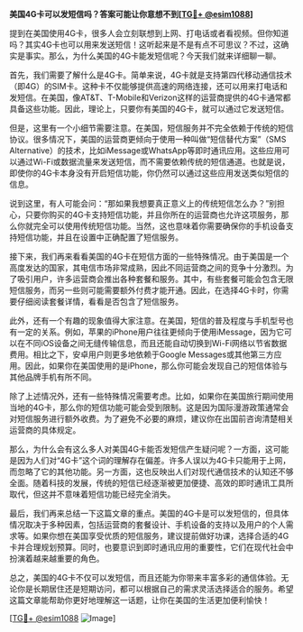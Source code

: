 **美国4G卡可以发短信吗？答案可能让你意想不到[[TG💪+ @esim1088](https://t.me/s/esim1088)]**

提到在美国使用4G卡，很多人会立刻联想到上网、打电话或者看视频。但你知道吗？其实4G卡也可以用来发送短信！这听起来是不是有点不可思议？不过，这确实是事实。那么，为什么美国的4G卡能发短信呢？今天我们就来详细聊一聊。

首先，我们需要了解什么是4G卡。简单来说，4G卡就是支持第四代移动通信技术（即4G）的SIM卡。这种卡不仅能够提供高速的网络连接，还可以用来打电话和发短信。在美国，像AT&T、T-Mobile和Verizon这样的运营商提供的4G卡通常都具备这些功能。因此，理论上，只要你有美国的4G卡，就可以通过它发送短信。

但是，这里有一个小细节需要注意。在美国，短信服务并不完全依赖于传统的短信协议。很多情况下，美国的运营商更倾向于使用一种叫做“短信替代方案”（SMS Alternative）的技术，比如iMessage或WhatsApp等即时通讯应用。这些应用可以通过Wi-Fi或数据流量来发送短信，而不需要依赖传统的短信通道。也就是说，即使你的4G卡本身没有开启短信功能，你仍然可以通过这些应用发送类似短信的信息。

说到这里，有人可能会问：“那如果我想要真正意义上的传统短信怎么办？”别担心，只要你购买的4G卡支持短信功能，并且你所在的运营商也允许这项服务，那么你就完全可以使用传统短信功能。当然，这也意味着你需要确保你的手机设备支持短信功能，并且在设置中正确配置了短信服务。

接下来，我们再来看看美国的4G卡在短信方面的一些特殊情况。由于美国是一个高度发达的国家，其电信市场非常成熟，因此不同运营商之间的竞争十分激烈。为了吸引用户，许多运营商会推出各种套餐和服务。其中，有些套餐可能会包含无限短信服务，而另一些则可能需要额外付费才能开通。因此，在选择4G卡时，你需要仔细阅读套餐详情，看看是否包含了短信服务。

此外，还有一个有趣的现象值得大家注意。在美国，短信的普及程度与手机型号也有一定的关系。例如，苹果的iPhone用户往往更倾向于使用iMessage，因为它可以在不同iOS设备之间无缝传输信息，而且还能自动切换到Wi-Fi网络以节省数据费用。相比之下，安卓用户则更多地依赖于Google Messages或其他第三方应用。因此，如果你在美国使用的是iPhone，那么你可能会发现自己的短信体验与其他品牌手机有所不同。

除了上述情况外，还有一些特殊情况需要考虑。比如，如果你在美国旅行期间使用当地的4G卡，那么你的短信功能可能会受到限制。这是因为国际漫游政策通常会对短信服务进行额外收费。为了避免不必要的麻烦，建议你在出国前咨询清楚相关运营商的具体规定。

那么，为什么会有这么多人对美国4G卡能否发短信产生疑问呢？一方面，这可能是因为人们对“4G卡”这个词的理解存在偏差。许多人误以为4G卡只能用于上网，而忽略了它的其他功能。另一方面，这也反映出人们对现代通信技术的认知还不够全面。随着科技的发展，传统的短信已经逐渐被更加便捷、高效的即时通讯工具所取代，但这并不意味着短信功能已经完全消失。

最后，我们再来总结一下这篇文章的重点。美国的4G卡是可以发短信的，但具体情况取决于多种因素，包括运营商的套餐设计、手机设备的支持以及用户的个人需求等。如果你想在美国享受优质的短信服务，建议提前做好功课，选择合适的4G卡并合理规划预算。同时，也要意识到即时通讯应用的重要性，它们在现代社会中扮演着越来越重要的角色。

总之，美国的4G卡不仅可以发短信，而且还能为你带来丰富多彩的通信体验。无论你是长期居住还是短期访问，都可以根据自己的需求灵活选择适合的服务。希望这篇文章能帮助你更好地理解这一话题，让你在美国的生活更加便利愉快！

[[TG💪+ @esim1088](https://t.me/s/esim1088) ![Image](https://i.postimg.cc/4NQfJmqS/Snipaste-2025-05-13-00-14-12.png)]